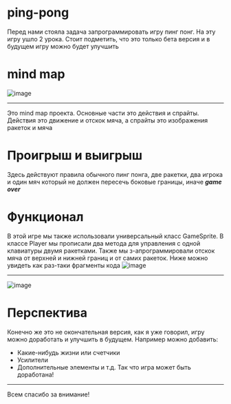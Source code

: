 # ping-pong
Перед нами стояла задача запрограммировать игру пинг понг. На эту игру ушло 2 урока. Стоит подметить, что это только бета версия и в будущем игру можно будет улучшить
# mind map
![image](https://user-images.githubusercontent.com/105141008/170829889-dbd36e1a-8641-48b1-9984-55662a36a771.png)
***
Это mind map проекта. Основные части это действия и спрайты. Действия это движение и отскок мяча, а спрайты это изображения ракеток и мяча
# Проигрыш и выигрыш
Здесь действуют правила обычного пинг понга, две ракетки, два игрока и один мяч который не должен пересечь боковые границы, иначе ***game over***
# Функционал
В этой игре мы также использовали универсальный класс GameSprite. В классе Player мы прописали два метода для управления с одной клавиатуры двумя ракетками. Также мы з-апрограммировали отскок мяча от верхней и нижней границ и от самих ракеток. Ниже можно увидеть как раз-таки фрагменты кода
![image](https://user-images.githubusercontent.com/105141008/170830573-413fb4c7-526f-465a-b2f4-15998f79f1e6.png)
***
![image](https://user-images.githubusercontent.com/105141008/170830592-e9d99205-f9ee-4400-b250-88d3a42dfed8.png)
# Перспектива
Конечно же это не окончательная версия, как я уже говорил, игру можно доработать и улучшить в будущем. Например можно добавить:
* Какие-нибудь жизни или счетчики
* Усилители
* Дополнительные элементы и т.д.
Так что игра может быть доработана!
---
Всем спасибо за внимание!
